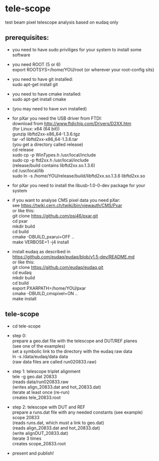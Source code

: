 # tele-scope
test beam pixel telescope analysis based on eudaq only

## prerequisites:

* you need to have sudo priviliges for your system to install some software

* you need ROOT (5 or 6)  
  export ROOTSYS=/home/YOU/root (or wherever your root-config sits)

* you need to have git installed:  
  sudo apt-get install git
  
* you need to have cmake installed:  
  sudo apt-get install cmake

* (you may need to have svn installed)

* for pXar you need the USB driver from FTDI:  
  download from http://www.ftdichip.com/Drivers/D2XX.htm  
  (for Linux: x64 (64 bit))  
  gunzip libftd2xx-x86_64-1.3.6.tgz  
  tar -xf libftd2xx-x86_64-1.3.6.tar  
  (you get a directory called release)  
  cd release  
  sudo cp -p WinTypes.h /usr/local/include  
  sudo cp -p ftd2xx.h /usr/local/include  
  (release/build contains libftd2xx.so.1.3.6)  
  cd /usr/local/lib  
  sudo ln -s /home/YOU/release/build/libftd2xx.so.1.3.6  libftd2xx.so  

* for pXar you need to install the libusb-1.0-0-dev package for your system

* if you want to analyse CMS pixel data you need pXar:  
  see https://twiki.cern.ch/twiki/bin/viewauth/CMS/Pxar  
  or like this:  
  git clone https://github.com/psi46/pxar.git  
  cd pxar  
  mkdir build  
  cd build  
  cmake -DBUILD_pxarui=OFF ..  
  make VERBOSE=1 -j4 install  

* install eudaq as described in  
  https://github.com/eudaq/eudaq/blob/v1.5-dev/README.md  
  or like this:  
  git clone https://github.com/eudaq/eudaq.git  
  cd eudaq  
  mkdir build  
  cd build  
  export PXARPATH=/home/YOU/pxar  
  cmake -DBUILD_cmspixel=ON ..  
  make install  

## tele-scope

* cd tele-scope

* step 0:  
  prepare a geo.dat file with the telescope and DUT/REF planes  
  (see one of the examples)  
  set a symbolic link to the directory with the eudaq raw data  
  ln -s /data/eudaq/data data  
  (raw data files are called run020833.raw)  

* step 1: telescope triplet alignment  
  tele -g geo.dat 20833  
  (reads data/run020833.raw  
  (writes align_20833.dat and hot_20833.dat)  
  iterate at least once (re-run)  
  creates tele_20833.root  
  
* step 2: telescope with DUT and REF  
  prepare a runs.dat file with any needed constants (see example)  
  scope 20833  
  (reads runs.dat, which must a link to geo.dat)  
  (reads align_20833.dat and hot_20833.dat)  
  (write alignDUT_20833.dat)  
  iterate 3 times  
  creates scope_20833.root  

* present and publish!
